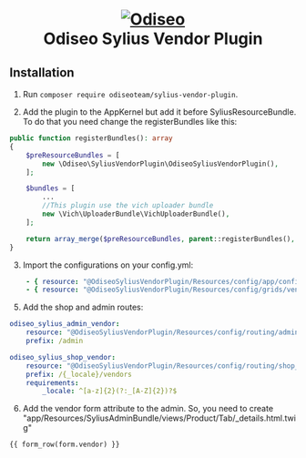 <h1 align="center">
    <a href="https://odiseo.com.ar/" target="_blank" title="Odiseo">
        <img src="https://odiseo.com.ar/bundles/odiseoapp/images/logoodiseo.png" alt="Odiseo" />
    </a>
    <br />
    Odiseo Sylius Vendor Plugin
</h1>

## Installation

1. Run `composer require odiseoteam/sylius-vendor-plugin`.

2. Add the plugin to the AppKernel but add it before SyliusResourceBundle. To do that you need change the registerBundles like this:

```php
public function registerBundles(): array
{
    $preResourceBundles = [
        new \Odiseo\SyliusVendorPlugin\OdiseoSyliusVendorPlugin(),
    ];

    $bundles = [
        ...
        //This plugin use the vich uploader bundle
        new \Vich\UploaderBundle\VichUploaderBundle(),
    ];

    return array_merge($preResourceBundles, parent::registerBundles(), $bundles);
}
```
 
3. Import the configurations on your config.yml:
 
```yml
    - { resource: "@OdiseoSyliusVendorPlugin/Resources/config/app/config.yml" }
    - { resource: "@OdiseoSyliusVendorPlugin/Resources/config/grids/vendor.yml" }
```

5. Add the shop and admin routes:

```yml
odiseo_sylius_admin_vendor:
    resource: "@OdiseoSyliusVendorPlugin/Resources/config/routing/admin_vendor.yml"
    prefix: /admin

odiseo_sylius_shop_vendor:
    resource: "@OdiseoSyliusVendorPlugin/Resources/config/routing/shop_vendor.yml"
    prefix: /{_locale}/vendors
    requirements:
        _locale: ^[a-z]{2}(?:_[A-Z]{2})?$
```

6. Add the vendor form attribute to the admin. So, you need to create "app/Resources/SyliusAdminBundle/views/Product/Tab/_details.html.twig"

```twig
{{ form_row(form.vendor) }}
```
